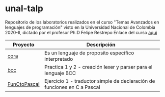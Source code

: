# unal-talp
Repositorio de los laboratorios realizados en el curso "Temas Avanzados en lenguajes de programación" visto en la Universidad Nacional de Colombia 2020-II, dictado por el profesor Ph.D Felipe Restrepo
Enlace del curso [aquí](https://sites.google.com/unal.edu.co/temasavanzadoslenguajes2020-2/)

| Proyecto | Descripción |
| -- | --- |
| [cora](https://github.com/alejandro56664/unal-talp/tree/master/cora) | Es un lenguaje de proposito especifico interpretado |
| [bcc](https://github.com/alejandro56664/unal-talp/tree/master/bcc) | Practica 1 y 2 - creación lexer y parser para el lenguaje BCC |
| [FunCtoPascal](https://github.com/alejandro56664/unal-talp/tree/master/FunCtoPascal) | Ejercicio 1 - traductor simple de declaración de funciones en C a Pascal |
